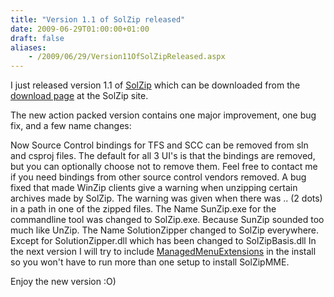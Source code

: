 ```yaml
---
title: "Version 1.1 of SolZip released"
date: 2009-06-29T01:00:00+01:00
draft: false
aliases:
    - /2009/06/29/Version11OfSolZipReleased.aspx
---
```

I just released version 1.1 of [SolZip](http://solzip.codeplex.com/) which can be downloaded from the [download page](http://solzip.codeplex.com/Release/ProjectReleases.aspx?ReleaseId=29427) at the SolZip site.

The new action packed version contains one major improvement, one bug fix, and a few name changes:

Now Source Control bindings for TFS and SCC can be removed from sln and csproj files. The default for all 3 UI's is that the bindings are removed, but you can optionally choose not to remove them. Feel free to contact me if you need bindings from other source control vendors removed.
A bug fixed that made WinZip clients give a warning when unzipping certain archives made by SolZip. The warning was given when there was .. (2 dots) in a path in one of the zipped files.
The Name SunZip.exe for the commandline tool was changed to SolZip.exe. Because SunZip sounded too much like UnZip.
The Name SolutionZipper changed to SolZip everywhere. Except for SolutionZipper.dll which has been changed to SolZipBasis.dll
In the next version I will try to include [ManagedMenuExtensions](http://managedmenuextension.codeplex.com/) in the install so you won't have to run more than one setup to install SolZipMME.

Enjoy the new version :O)